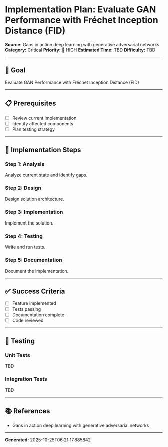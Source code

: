 # Implementation Plan: Evaluate GAN Performance with Fréchet Inception Distance (FID)

**Source:** Gans in action deep learning with generative adversarial networks
**Category:** Critical
**Priority:** 🔴 HIGH
**Estimated Time:** TBD
**Difficulty:** TBD

---

## 🎯 Goal

Evaluate GAN Performance with Fréchet Inception Distance (FID)

---

## 📋 Prerequisites

- [ ] Review current implementation
- [ ] Identify affected components
- [ ] Plan testing strategy

---

## 🔧 Implementation Steps

### Step 1: Analysis

Analyze current state and identify gaps.

### Step 2: Design

Design solution architecture.

### Step 3: Implementation

Implement the solution.

### Step 4: Testing

Write and run tests.

### Step 5: Documentation

Document the implementation.

---

## ✅ Success Criteria

- [ ] Feature implemented
- [ ] Tests passing
- [ ] Documentation complete
- [ ] Code reviewed

---

## 🧪 Testing

### Unit Tests

TBD

### Integration Tests

TBD

---

## 📚 References

- Gans in action deep learning with generative adversarial networks

---

**Generated:** 2025-10-25T06:21:17.885842
